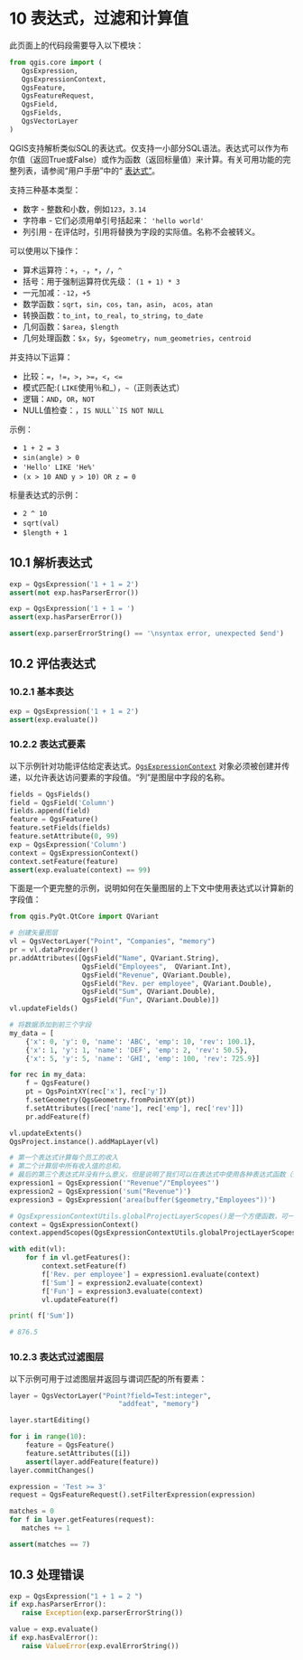 # 10 表达式，过滤和计算值

此页面上的代码段需要导入以下模块：

```python
from qgis.core import (
   QgsExpression,
   QgsExpressionContext,
   QgsFeature,
   QgsFeatureRequest,
   QgsField,
   QgsFields,
   QgsVectorLayer
)
```

 QGIS支持解析类似SQL的表达式。仅支持一小部分SQL语法。表达式可以作为布尔值（返回True或False）或作为函数（返回标量值）来计算。有关可用功能的完整列表，请参阅“用户手册”中的“ [表达式”](https://docs.qgis.org/3.4/en/docs/user_manual/working_with_vector/expression.html#vector-expressions)。

支持三种基本类型：

- 数字 - 整数和小数，例如`123`，`3.14`
- 字符串 - 它们必须用单引号括起来： `'hello world'`
- 列引用 - 在评估时，引用将替换为字段的实际值。名称不会被转义。

可以使用以下操作：

- 算术运算符：`+`，`-`，`*`，`/`，`^`
- 括号：用于强制运算符优先级： `(1 + 1) * 3`
- 一元加减：`-12`，`+5`
- 数学函数：`sqrt`，`sin`，`cos`，`tan`，`asin`， `acos`，`atan`
- 转换函数：`to_int`，`to_real`，`to_string`，`to_date`
- 几何函数：`$area`，`$length`
- 几何处理函数：`$x`，`$y`，`$geometry`，`num_geometries`，`centroid`

并支持以下运算：

- 比较：`=`，`!=`，`>`，`>=`，`<`，`<=`
- 模式匹配:( `LIKE`使用％和_），`~`（正则表达式）
- 逻辑：`AND`，`OR`，`NOT`
- NULL值检查：，`IS NULL``IS NOT NULL`

示例：

- `1 + 2 = 3`
- `sin(angle) > 0`
- `'Hello' LIKE 'He%'`
- `(x > 10 AND y > 10) OR z = 0`

标量表达式的示例：

- `2 ^ 10`
- `sqrt(val)`
- `$length + 1`

## 10.1 解析表达式

```python
exp = QgsExpression('1 + 1 = 2')
assert(not exp.hasParserError())

exp = QgsExpression('1 + 1 = ')
assert(exp.hasParserError())

assert(exp.parserErrorString() == '\nsyntax error, unexpected $end')
```

## 10.2 评估表达式

### 10.2.1 基本表达

```python
exp = QgsExpression('1 + 1 = 2')
assert(exp.evaluate())  
```

### 10.2.2 表达式要素

以下示例针对功能评估给定表达式。[`QgsExpressionContext`](https://qgis.org/pyqgis/3.4/core/QgsExpressionContext.html#qgis.core.QgsExpressionContext) 对象必须被创建并传递，以允许表达访问要素的字段值。“列”是图层中字段的名称。

```python
fields = QgsFields()
field = QgsField('Column')
fields.append(field)
feature = QgsFeature()
feature.setFields(fields)
feature.setAttribute(0, 99)
exp = QgsExpression('Column')
context = QgsExpressionContext()
context.setFeature(feature)
assert(exp.evaluate(context) == 99)
```

下面是一个更完整的示例，说明如何在矢量图层的上下文中使用表达式以计算新的字段值：

```python
from qgis.PyQt.QtCore import QVariant

# 创建矢量图层
vl = QgsVectorLayer("Point", "Companies", "memory")
pr = vl.dataProvider()
pr.addAttributes([QgsField("Name", QVariant.String),
                  QgsField("Employees",  QVariant.Int),
                  QgsField("Revenue", QVariant.Double),
                  QgsField("Rev. per employee", QVariant.Double),
                  QgsField("Sum", QVariant.Double),
                  QgsField("Fun", QVariant.Double)])
vl.updateFields()

# 将数据添加到前三个字段
my_data = [
    {'x': 0, 'y': 0, 'name': 'ABC', 'emp': 10, 'rev': 100.1},
    {'x': 1, 'y': 1, 'name': 'DEF', 'emp': 2, 'rev': 50.5},
    {'x': 5, 'y': 5, 'name': 'GHI', 'emp': 100, 'rev': 725.9}]

for rec in my_data:
    f = QgsFeature()
    pt = QgsPointXY(rec['x'], rec['y'])
    f.setGeometry(QgsGeometry.fromPointXY(pt))
    f.setAttributes([rec['name'], rec['emp'], rec['rev']])
    pr.addFeature(f)

vl.updateExtents()
QgsProject.instance().addMapLayer(vl)

# 第一个表达式计算每个员工的收入
# 第二个计算层中所有收入值的总和。
# 最后的第三个表达式并没有什么意义，但是说明了我们可以在表达式中使用各种表达式函数（例如area和buffer）：
expression1 = QgsExpression('"Revenue"/"Employees"')
expression2 = QgsExpression('sum("Revenue")')
expression3 = QgsExpression('area(buffer($geometry,"Employees"))')

# QgsExpressionContextUtils.globalProjectLayerScopes()是一个方便函数，可一次添加全局，项目和图层范围。另外，这些范围也可以手动添加。无论如何，重要的是始终从“最通用”到“最具体”的范围，即从全局到项目再到层
context = QgsExpressionContext()
context.appendScopes(QgsExpressionContextUtils.globalProjectLayerScopes(vl))

with edit(vl):
    for f in vl.getFeatures():
        context.setFeature(f)
        f['Rev. per employee'] = expression1.evaluate(context)
        f['Sum'] = expression2.evaluate(context)
        f['Fun'] = expression3.evaluate(context)
        vl.updateFeature(f)

print( f['Sum'])

# 876.5
```

### 10.2.3 表达式过滤图层

以下示例可用于过滤图层并返回与谓词匹配的所有要素：

```python
layer = QgsVectorLayer("Point?field=Test:integer",
                           "addfeat", "memory")

layer.startEditing()

for i in range(10):
    feature = QgsFeature()
    feature.setAttributes([i])
    assert(layer.addFeature(feature))
layer.commitChanges()

expression = 'Test >= 3'
request = QgsFeatureRequest().setFilterExpression(expression)

matches = 0
for f in layer.getFeatures(request):
   matches += 1

assert(matches == 7)
```

## 10.3 处理错误

```python
exp = QgsExpression("1 + 1 = 2 ")
if exp.hasParserError():
   raise Exception(exp.parserErrorString())

value = exp.evaluate()
if exp.hasEvalError():
   raise ValueError(exp.evalErrorString())
```
